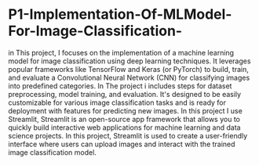 # P1-Implementation-Of-MLModel-For-Image-Classification-
 in This project, I focuses on the implementation of a machine learning model for image classification using deep learning techniques. 
 It leverages popular frameworks like TensorFlow and Keras (or PyTorch) to build, train, and evaluate a Convolutional Neural Network (CNN) for classifying images into predefined categories. 
 In The project i includes steps for dataset preprocessing, model training, and evaluation. It's designed to be easily customizable for various image classification tasks and is ready for 
 deployment with features for predicting new images. In this project I use Streamlit, Streamlit is an open-source app framework that allows you to quickly build interactive web applications 
 for machine learning and data science projects. In this project, Streamlit is used to create a user-friendly interface where users can upload images and interact with the trained image 
 classification model.
